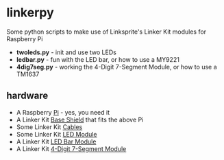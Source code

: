 # linkerpy
Some python scripts to make use of Linksprite's Linker Kit modules for Raspberry Pi 
* **twoleds.py** - init and use two LEDs
* **ledbar.py** - fun with the LED bar, or how to use a MY9221
* **4dig7seg.py** - working the 4-Digit 7-Segment Module, or how to use a TM1637

## hardware
* A Raspberry [Pi](https://www.raspberrypi.org/) - yes, you need it
* A Linker Kit [Base Shield](http://www.conrad.com/ce/en/product/1267835/Raspberry-Pi-add-on-PCB-LK-Base-RB-Raspberry-Pi-A-B-B) that fits the above Pi
* Some Linker Kit [Cables](http://store.linksprite.com/50-cm-cable-for-linker-kit/)
* Some Linker Kit [LED Module](http://store.linksprite.com/10mm-green-led-module-of-linker-kit-for-pcduino-arduino/)
* A Linker Kit [LED Bar Module](http://store.linksprite.com/led-bar-module-of-linker-kit-for-pcduino-arduino/)
* A Linker Kit [4-Digit 7-Segment Module](http://store.linksprite.com/4-digit-7-segment-module-of-linker-kit-for-pcduino-arduino/)

